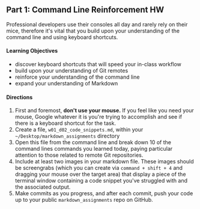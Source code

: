 ## Part 1: Command Line Reinforcement HW

Professional developers use their consoles all day and rarely rely on their mice, therefore it's vital that you build upon your understanding of the command line and using keyboard shortcuts. 

#### Learning Objectives

* discover keyboard shortcuts that will speed your in-class workflow
* build upon your understanding of Git remotes
* reinforce your understanding of the command line
* expand your understanding of Markdown

#### Directions

1. First and foremost, __don't use your mouse.__ If you feel like you need your mouse, Google whatever it is you're trying to accomplish and see if there is a keyboard shortcut for the task. 
1. Create a file, `w01_d02_code_snippets.md`, within your `~/Desktop/markdown_assignments` directory
1. Open this file from the command line and break down 10 of the command lines commands you learned today, paying particular attention to those related to remote Git repositories.
1. Include at least two images in your markdown file. These images should be screengrabs (which you can create via `command + shift + 4` and dragging your mouse over the target area) that display a piece of the terminal window containing a code snippet you've struggled with and the associated output.
1. Make commits as you progress, and after each commit, push your code up to your public `markdown_assignments` repo on GitHub.

